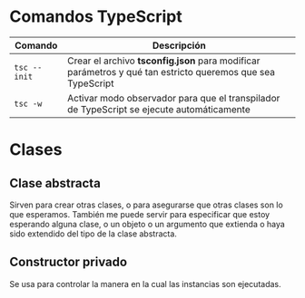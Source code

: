 # Comandos TypeScript

| Comando | Descripción |
|---------|-------------|
| ```tsc --init``` | Crear el archivo **tsconfig.json** para modificar parámetros y qué tan estricto queremos que sea TypeScript |
| ```tsc -w``` | Activar modo observador para que el transpilador de TypeScript se ejecute automáticamente |


# Clases
## Clase abstracta
Sirven para crear otras clases, o para asegurarse que otras clases son lo que esperamos. También me puede servir para especificar que estoy esperando alguna clase, o un objeto o un argumento que extienda o haya sido extendido del tipo de la clase abstracta.

## Constructor privado
Se usa para controlar la manera en la cual las instancias son ejecutadas.